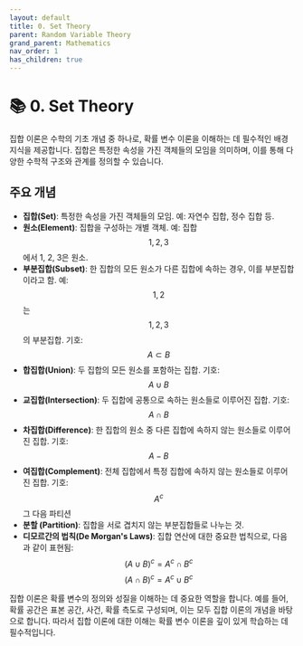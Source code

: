 ```yaml
---
layout: default
title: 0. Set Theory
parent: Random Variable Theory
grand_parent: Mathematics
nav_order: 1
has_children: true
---
```


# 📚 0. Set Theory

집합 이론은 수학의 기초 개념 중 하나로, 확률 변수 이론을 이해하는 데 필수적인 배경 지식을 제공합니다. 집합은 특정한 속성을 가진 객체들의 모임을 의미하며, 이를 통해 다양한 수학적 구조와 관계를 정의할 수 있습니다.

## 주요 개념

- **집합(Set)**: 특정한 속성을 가진 객체들의 모임. 예: 자연수 집합, 정수 집합 등.
- **원소(Element)**: 집합을 구성하는 개별 객체. 예: 집합 $$ {1, 2, 3} $$에서 1, 2, 3은 원소.
- **부분집합(Subset)**: 한 집합의 모든 원소가 다른 집합에 속하는 경우, 이를 부분집합이라고 함. 예: $$ {1, 2} $$는 $$ {1, 2, 3}$$의 부분집합. 기호: $$ A ⊂ B $$
- **합집합(Union)**: 두 집합의 모든 원소를 포함하는 집합. 기호: $$ A ∪ B $$
- **교집합(Intersection)**: 두 집합에 공통으로 속하는 원소들로 이루어진 집합. 기호: $$ A ∩ B $$
- **차집합(Difference)**: 한 집합의 원소 중 다른 집합에 속하지 않는 원소들로 이루어진 집합. 기호: $$ A - B $$
- **여집합(Complement)**: 전체 집합에서 특정 집합에 속하지 않는 원소들로 이루어진 집합. 기호: $$ A^c $$
그 다음 파티션
- **분할 (Partition)**: 집합을 서로 겹치지 않는 부분집합들로 나누는 것.
- **디모르간의 법칙(De Morgan's Laws)**: 집합 연산에 대한 중요한 법칙으로, 다음과 같이 표현됨:
  $$ (A ∪ B)^c = A^c ∩ B^c $$
  $$ (A ∩ B)^c = A^c ∪ B^c $$


집합 이론은 확률 변수의 정의와 성질을 이해하는 데 중요한 역할을 합니다. 예를 들어, 확률 공간은 표본 공간, 사건, 확률 측도로 구성되며, 이는 모두 집합 이론의 개념을 바탕으로 합니다. 따라서 집합 이론에 대한 이해는 확률 변수 이론을 깊이 있게 학습하는 데 필수적입니다.

